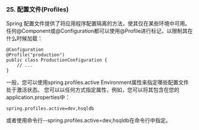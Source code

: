 ### 25. 配置文件(Profiles)

Spring 配置文件提供了将应用程序配置隔离的方法，使其仅在某些环境中可用。 任何@Component或@Configuration都可以使用@Profile进行标记，以限制其在什么时候加载：
```
@Configuration
@Profile("production")
public class ProductionConfiguration {
    // ...
}
```

一般，您可以使用spring.profiles.active Environment属性来指定哪些配置文件处于激活状态。 您可以以任何方式指定属性，例如，您可以将其包含在您的application.properties中：

```
spring.profiles.active=dev,hsqldb
```

或者使用命令行--spring.profiles.active=dev,hsqldb在命令行中指定。